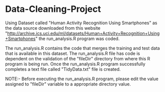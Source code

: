 # Data-Cleaning-Project

Using Dataset called  "Human Activity Recognition Using Smartphones" as the data source downloaded from this website
"http://archive.ics.uci.edu/ml/datasets/Human+Activity+Recognition+Using+Smartphones" the run_analysis.R program was coded.

The run_analysis.R  contains the code that merges the training and test data that is available in this dataset.  The run_analysis.R
file has code is dependent on the validation of the  "fileDir" directory from where this R program is being run.
Once the run_analysis.R program successfully completes a text file called "TidyData.txt" file is created.

NOTE:- Before executing the run_analysis.R program, please edit the value assigned to "fileDir" variable to a appropriate directory value.
